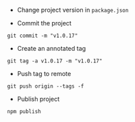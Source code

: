 * Change project version in `package.json`

* Commit the project

```
git commit -m "v1.0.17"
```

* Create an annotated tag

```
git tag -a v1.0.17 -m "v1.0.17"
```

* Push tag to remote

```
git push origin --tags -f
```

* Publish project

```
npm publish
```